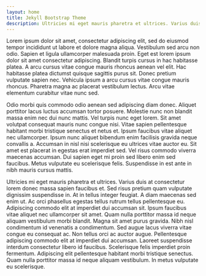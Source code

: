 ```yaml
---
layout: home
title: Jekyll Bootstrap Theme
description: Ultricies mi eget mauris pharetra et ultrices. Varius duis at consectetur lorem donec massa sapien faucibus et.
---
```

Lorem ipsum dolor sit amet, consectetur adipiscing elit, sed do eiusmod tempor incididunt ut labore et dolore magna aliqua. Vestibulum sed arcu non odio. Sapien et ligula ullamcorper malesuada proin. Eget est lorem ipsum dolor sit amet consectetur adipiscing. Blandit turpis cursus in hac habitasse platea. A arcu cursus vitae congue mauris rhoncus aenean vel elit. Hac habitasse platea dictumst quisque sagittis purus sit. Donec pretium vulputate sapien nec. Vehicula ipsum a arcu cursus vitae congue mauris rhoncus. Pharetra magna ac placerat vestibulum lectus. Arcu vitae elementum curabitur vitae nunc sed.

Odio morbi quis commodo odio aenean sed adipiscing diam donec. Aliquet porttitor lacus luctus accumsan tortor posuere. Molestie nunc non blandit massa enim nec dui nunc mattis. Vel turpis nunc eget lorem. Sit amet volutpat consequat mauris nunc congue nisi. Vitae sapien pellentesque habitant morbi tristique senectus et netus et. Ipsum faucibus vitae aliquet nec ullamcorper. Ipsum nunc aliquet bibendum enim facilisis gravida neque convallis a. Accumsan in nisl nisi scelerisque eu ultrices vitae auctor eu. Sit amet est placerat in egestas erat imperdiet sed. Vel risus commodo viverra maecenas accumsan. Dui sapien eget mi proin sed libero enim sed faucibus. Metus vulputate eu scelerisque felis. Suspendisse in est ante in nibh mauris cursus mattis.

Ultricies mi eget mauris pharetra et ultrices. Varius duis at consectetur lorem donec massa sapien faucibus et. Sed risus pretium quam vulputate dignissim suspendisse in. At in tellus integer feugiat. A diam maecenas sed enim ut. Ac orci phasellus egestas tellus rutrum tellus pellentesque eu. Adipiscing commodo elit at imperdiet dui accumsan sit. Ipsum faucibus vitae aliquet nec ullamcorper sit amet. Quam nulla porttitor massa id neque aliquam vestibulum morbi blandit. Magna sit amet purus gravida. Nibh nisl condimentum id venenatis a condimentum. Sed augue lacus viverra vitae congue eu consequat ac. Non tellus orci ac auctor augue. Pellentesque adipiscing commodo elit at imperdiet dui accumsan. Laoreet suspendisse interdum consectetur libero id faucibus. Scelerisque felis imperdiet proin fermentum. Adipiscing elit pellentesque habitant morbi tristique senectus. Quam nulla porttitor massa id neque aliquam vestibulum. In metus vulputate eu scelerisque.